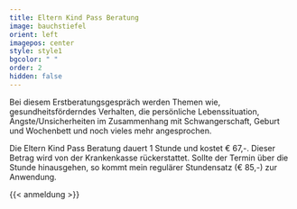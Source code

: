 ```yaml
---
title: Eltern Kind Pass Beratung
image: bauchstiefel
orient: left
imagepos: center
style: style1
bgcolor: " "
order: 2
hidden: false
---
```

Bei diesem Erstberatungsgespräch werden Themen wie, gesundheitsförderndes Verhalten, die persönliche Lebenssituation, Ängste/Unsicherheiten im Zusammenhang mit Schwangerschaft, Geburt und Wochenbett und noch vieles mehr angesprochen.

Die Eltern Kind Pass Beratung dauert 1 Stunde und kostet € 67,-. Dieser Betrag wird von der Krankenkasse rückerstattet. Sollte der Termin über die Stunde hinausgehen, so kommt mein regulärer Stundensatz (€ 85,-) zur Anwendung.

{{< anmeldung >}}
